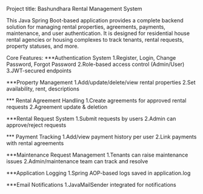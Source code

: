Project title: Bashundhara Rental Management System

This Java Spring Boot-based application provides a complete backend solution for managing rental properties, agreements, payments, maintenance, and user authentication. It is designed for residential house rental agencies or housing complexes to track tenants, rental requests, property statuses, and more.

Core Features:
***Authentication System
1.Register, Login, Change Password, Forgot Password
2.Role-based access control (Admin/User)
3.JWT-secured endpoints

***Property Management
1.Add/update/delete/view rental properties
2.Set availability, rent, descriptions

*** Rental Agreement Handling
1.Create agreements for approved rental requests
2.Agreement update & deletion

***Rental Request System
1.Submit requests by users
2.Admin can approve/reject requests

*** Payment Tracking
1.Add/view payment history per user
2.Link payments with rental agreements

***Maintenance Request Management
1.Tenants can raise maintenance issues
2.Admin/maintenance team can track and resolve

***Application Logging
1.Spring AOP-based logs saved in application.log


***Email Notifications
1.JavaMailSender integrated for notifications
